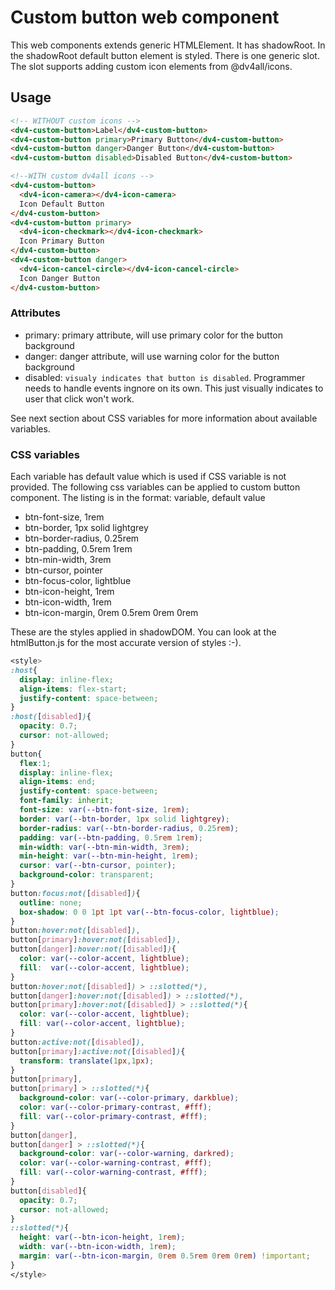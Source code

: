 # Custom button web component

This web components extends generic HTMLElement. It has shadowRoot. In the shadowRoot default button element is styled. There is one generic slot. The slot supports adding custom icon elements from @dv4all/icons.

## Usage

```html
<!-- WITHOUT custom icons -->
<dv4-custom-button>Label</dv4-custom-button>
<dv4-custom-button primary>Primary Button</dv4-custom-button>
<dv4-custom-button danger>Danger Button</dv4-custom-button>
<dv4-custom-button disabled>Disabled Button</dv4-custom-button>

<!--WITH custom dv4all icons -->
<dv4-custom-button>
  <dv4-icon-camera></dv4-icon-camera>
  Icon Default Button
</dv4-custom-button>
<dv4-custom-button primary>
  <dv4-icon-checkmark></dv4-icon-checkmark>
  Icon Primary Button
</dv4-custom-button>
<dv4-custom-button danger>
  <dv4-icon-cancel-circle></dv4-icon-cancel-circle>
  Icon Danger Button
</dv4-custom-button>
```

### Attributes

- primary: primary attribute, will use primary color for the button background
- danger: danger attribute, will use warning color for the button background
- disabled: `visualy indicates that button is disabled`. Programmer needs to handle events ingnore on its own. This just visually indicates to user that click won't work.

See next section about CSS variables for more information about available variables.

### CSS variables

Each variable has default value which is used if CSS variable is not provided. The following css variables can be applied to custom button component. The listing is in the format: variable, default value

- btn-font-size, 1rem
- btn-border, 1px solid lightgrey
- btn-border-radius, 0.25rem
- btn-padding, 0.5rem 1rem
- btn-min-width, 3rem
- btn-cursor, pointer
- btn-focus-color, lightblue
- btn-icon-height, 1rem
- btn-icon-width, 1rem
- btn-icon-margin, 0rem 0.5rem 0rem 0rem

These are the styles applied in shadowDOM. You can look at the htmlButton.js for the most accurate version of styles :-).

```css
<style>
:host{
  display: inline-flex;
  align-items: flex-start;
  justify-content: space-between;
}
:host([disabled]){
  opacity: 0.7;
  cursor: not-allowed;
}
button{
  flex:1;
  display: inline-flex;
  align-items: end;
  justify-content: space-between;
  font-family: inherit;
  font-size: var(--btn-font-size, 1rem);
  border: var(--btn-border, 1px solid lightgrey);
  border-radius: var(--btn-border-radius, 0.25rem);
  padding: var(--btn-padding, 0.5rem 1rem);
  min-width: var(--btn-min-width, 3rem);
  min-height: var(--btn-min-height, 1rem);
  cursor: var(--btn-cursor, pointer);
  background-color: transparent;
}
button:focus:not([disabled]){
  outline: none;
  box-shadow: 0 0 1pt 1pt var(--btn-focus-color, lightblue);
}
button:hover:not([disabled]),
button[primary]:hover:not([disabled]),
button[danger]:hover:not([disabled]){
  color: var(--color-accent, lightblue);
  fill:  var(--color-accent, lightblue);
}
button:hover:not([disabled]) > ::slotted(*),
button[danger]:hover:not([disabled]) > ::slotted(*),
button[primary]:hover:not([disabled]) > ::slotted(*){
  color: var(--color-accent, lightblue);
  fill: var(--color-accent, lightblue);
}
button:active:not([disabled]),
button[primary]:active:not([disabled]){
  transform: translate(1px,1px);
}
button[primary],
button[primary] > ::slotted(*){
  background-color: var(--color-primary, darkblue);
  color: var(--color-primary-contrast, #fff);
  fill: var(--color-primary-contrast, #fff);
}
button[danger],
button[danger] > ::slotted(*){
  background-color: var(--color-warning, darkred);
  color: var(--color-warning-contrast, #fff);
  fill: var(--color-warning-contrast, #fff);
}
button[disabled]{
  opacity: 0.7;
  cursor: not-allowed;
}
::slotted(*){
  height: var(--btn-icon-height, 1rem);
  width: var(--btn-icon-width, 1rem);
  margin: var(--btn-icon-margin, 0rem 0.5rem 0rem 0rem) !important;
}
</style>
```
